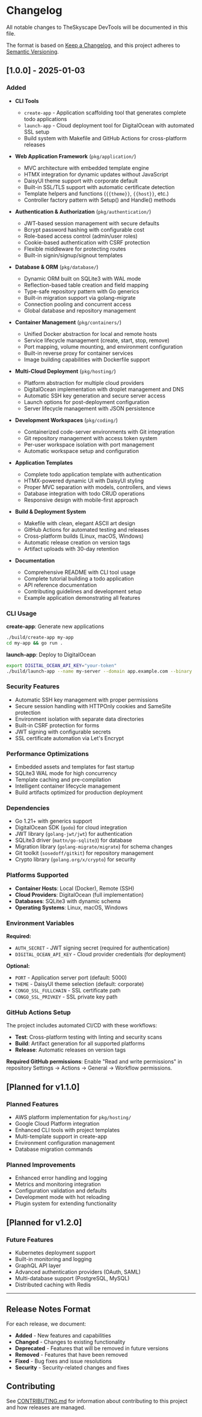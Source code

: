 # Changelog

All notable changes to TheSkyscape DevTools will be documented in this file.

The format is based on [Keep a Changelog](https://keepachangelog.com/en/1.0.0/),
and this project adheres to [Semantic Versioning](https://semver.org/spec/v2.0.0.html).

## [1.0.0] - 2025-01-03

### Added

- **CLI Tools**
  - `create-app` - Application scaffolding tool that generates complete todo applications
  - `launch-app` - Cloud deployment tool for DigitalOcean with automated SSL setup
  - Build system with Makefile and GitHub Actions for cross-platform releases

- **Web Application Framework** (`pkg/application/`)
  - MVC architecture with embedded template engine
  - HTMX integration for dynamic updates without JavaScript
  - DaisyUI theme support with corporate default
  - Built-in SSL/TLS support with automatic certificate detection
  - Template helpers and functions (`{{theme}}`, `{{host}}`, etc.)
  - Controller factory pattern with Setup() and Handle() methods

- **Authentication & Authorization** (`pkg/authentication/`)
  - JWT-based session management with secure defaults
  - Bcrypt password hashing with configurable cost
  - Role-based access control (admin/user roles)
  - Cookie-based authentication with CSRF protection
  - Flexible middleware for protecting routes
  - Built-in signin/signup/signout templates

- **Database & ORM** (`pkg/database/`)
  - Dynamic ORM built on SQLite3 with WAL mode
  - Reflection-based table creation and field mapping
  - Type-safe repository pattern with Go generics
  - Built-in migration support via golang-migrate
  - Connection pooling and concurrent access
  - Global database and repository management

- **Container Management** (`pkg/containers/`)
  - Unified Docker abstraction for local and remote hosts
  - Service lifecycle management (create, start, stop, remove)
  - Port mapping, volume mounting, and environment configuration
  - Built-in reverse proxy for container services
  - Image building capabilities with Dockerfile support

- **Multi-Cloud Deployment** (`pkg/hosting/`)
  - Platform abstraction for multiple cloud providers
  - DigitalOcean implementation with droplet management and DNS
  - Automatic SSH key generation and secure server access
  - Launch options for post-deployment configuration
  - Server lifecycle management with JSON persistence

- **Development Workspaces** (`pkg/coding/`)
  - Containerized code-server environments with Git integration
  - Git repository management with access token system
  - Per-user workspace isolation with port management
  - Automatic workspace setup and configuration

- **Application Templates**
  - Complete todo application template with authentication
  - HTMX-powered dynamic UI with DaisyUI styling
  - Proper MVC separation with models, controllers, and views
  - Database integration with todo CRUD operations
  - Responsive design with mobile-first approach

- **Build & Deployment System**
  - Makefile with clean, elegant ASCII art design
  - GitHub Actions for automated testing and releases
  - Cross-platform builds (Linux, macOS, Windows)
  - Automatic release creation on version tags
  - Artifact uploads with 30-day retention

- **Documentation**
  - Comprehensive README with CLI tool usage
  - Complete tutorial building a todo application
  - API reference documentation
  - Contributing guidelines and development setup
  - Example application demonstrating all features

### CLI Usage

**create-app**: Generate new applications
```bash
./build/create-app my-app
cd my-app && go run .
```

**launch-app**: Deploy to DigitalOcean
```bash
export DIGITAL_OCEAN_API_KEY="your-token"
./build/launch-app --name my-server --domain app.example.com --binary ./app
```

### Security Features

- Automatic SSH key management with proper permissions
- Secure session handling with HTTPOnly cookies and SameSite protection
- Environment isolation with separate data directories
- Built-in CSRF protection for forms
- JWT signing with configurable secrets
- SSL certificate automation via Let's Encrypt

### Performance Optimizations

- Embedded assets and templates for fast startup
- SQLite3 WAL mode for high concurrency
- Template caching and pre-compilation
- Intelligent container lifecycle management
- Build artifacts optimized for production deployment

### Dependencies

- Go 1.21+ with generics support
- DigitalOcean SDK (`godo`) for cloud integration
- JWT library (`golang-jwt/jwt`) for authentication
- SQLite3 driver (`mattn/go-sqlite3`) for database
- Migration library (`golang-migrate/migrate`) for schema changes
- Git toolkit (`sosedoff/gitkit`) for repository management
- Crypto library (`golang.org/x/crypto`) for security

### Platforms Supported

- **Container Hosts**: Local (Docker), Remote (SSH)
- **Cloud Providers**: DigitalOcean (full implementation)
- **Databases**: SQLite3 with dynamic schema
- **Operating Systems**: Linux, macOS, Windows

### Environment Variables

**Required:**
- `AUTH_SECRET` - JWT signing secret (required for authentication)
- `DIGITAL_OCEAN_API_KEY` - Cloud provider credentials (for deployment)

**Optional:**
- `PORT` - Application server port (default: 5000)
- `THEME` - DaisyUI theme selection (default: corporate)
- `CONGO_SSL_FULLCHAIN` - SSL certificate path
- `CONGO_SSL_PRIVKEY` - SSL private key path

### GitHub Actions Setup

The project includes automated CI/CD with these workflows:
- **Test**: Cross-platform testing with linting and security scans
- **Build**: Artifact generation for all supported platforms
- **Release**: Automatic releases on version tags

**Required GitHub permissions**: Enable "Read and write permissions" in repository Settings → Actions → General → Workflow permissions.

## [Planned for v1.1.0]

### Planned Features
- AWS platform implementation for `pkg/hosting/`
- Google Cloud Platform integration
- Enhanced CLI tools with project templates
- Multi-template support in create-app
- Environment configuration management
- Database migration commands

### Planned Improvements
- Enhanced error handling and logging
- Metrics and monitoring integration
- Configuration validation and defaults
- Development mode with hot reloading
- Plugin system for extending functionality

## [Planned for v1.2.0]

### Future Features
- Kubernetes deployment support
- Built-in monitoring and logging
- GraphQL API layer
- Advanced authentication providers (OAuth, SAML)
- Multi-database support (PostgreSQL, MySQL)
- Distributed caching with Redis

---

## Release Notes Format

For each release, we document:

- **Added** - New features and capabilities
- **Changed** - Changes to existing functionality
- **Deprecated** - Features that will be removed in future versions
- **Removed** - Features that have been removed
- **Fixed** - Bug fixes and issue resolutions
- **Security** - Security-related changes and fixes

## Contributing

See [CONTRIBUTING.md](CONTRIBUTING.md) for information about contributing to this project and how releases are managed.